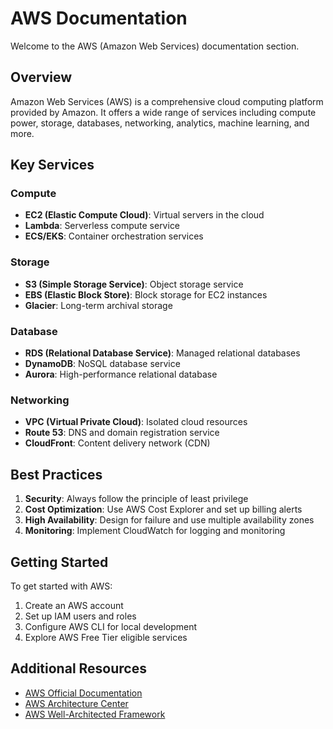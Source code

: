 # AWS Documentation

Welcome to the AWS (Amazon Web Services) documentation section.

## Overview

Amazon Web Services (AWS) is a comprehensive cloud computing platform provided by Amazon. It offers a wide range of services including compute power, storage, databases, networking, analytics, machine learning, and more.

## Key Services

### Compute

- **EC2 (Elastic Compute Cloud)**: Virtual servers in the cloud
- **Lambda**: Serverless compute service
- **ECS/EKS**: Container orchestration services

### Storage

- **S3 (Simple Storage Service)**: Object storage service
- **EBS (Elastic Block Store)**: Block storage for EC2 instances
- **Glacier**: Long-term archival storage

### Database

- **RDS (Relational Database Service)**: Managed relational databases
- **DynamoDB**: NoSQL database service
- **Aurora**: High-performance relational database

### Networking

- **VPC (Virtual Private Cloud)**: Isolated cloud resources
- **Route 53**: DNS and domain registration service
- **CloudFront**: Content delivery network (CDN)

## Best Practices

1. **Security**: Always follow the principle of least privilege
2. **Cost Optimization**: Use AWS Cost Explorer and set up billing alerts
3. **High Availability**: Design for failure and use multiple availability zones
4. **Monitoring**: Implement CloudWatch for logging and monitoring

## Getting Started

To get started with AWS:

1. Create an AWS account
2. Set up IAM users and roles
3. Configure AWS CLI for local development
4. Explore AWS Free Tier eligible services

## Additional Resources

- [AWS Official Documentation](https://docs.aws.amazon.com/)
- [AWS Architecture Center](https://aws.amazon.com/architecture/)
- [AWS Well-Architected Framework](https://aws.amazon.com/architecture/well-architected/)
